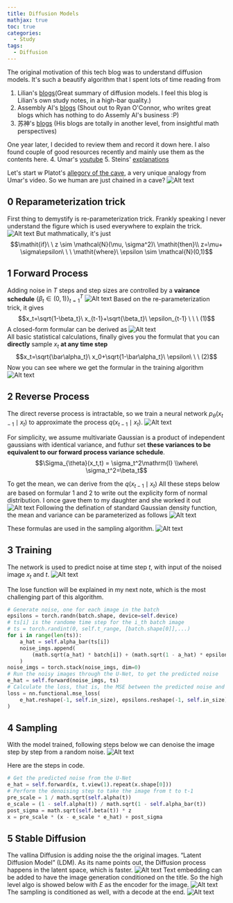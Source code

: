 ```yaml
---
title: Diffusion Models 
mathjax: true
toc: true
categories:
  - Study
tags:
  - Diffusion
---
```


The original motivation of this tech blog was to understand diffusion models.
It's such a beautify algorithm that I spent lots of time reading from 
1. Lilian's [blogs](https://lilianweng.github.io/posts/2021-07-11-diffusion-models)(Great summary of diffusion models. I feel this blog is Lilian's own study notes, in a high-bar quality.) 
2. Assembly AI's [blogs](https://www.assemblyai.com/blog/diffusion-models-for-machine-learning-introduction/) (Shout out to Ryan O'Connor, who writes great blogs which has nothing to do Assemly AI's business :P)
3. 苏神's [blogs](https://spaces.ac.cn/archives/9119) (His blogs are totally in another level, from insightful math perspectives)

One year later, I decided to review them and record it down here. I also found couple of good resources recently and mainly use them as the contents here.
4. Umar's [youtube](https://www.youtube.com/watch?v=I1sPXkm2NH4)
5. Steins' [explanations](https://codoraven.com/blog/ai/diffusion-model-clearly-explained/)

Let's start w Platot's [allegory of the cave](https://en.wikipedia.org/wiki/Allegory_of_the_cave), a very unique analogy from Umar's video. So we human are just chained in a cave?
![Alt text](/assets/images/2024/24-05-22-Diffusion_files/plato.png) 

## 0 Reparameterization trick
First thing to demystify is re-parameterization trick. Frankly speaking I never understand the figure which is used everywhere to explain the trick. 
![Alt text](/assets/images/2024/24-05-22-Diffusion_files/reparam.png) 
But mathmatically, it's just 
$$\mathit{if}\ \ z \sim \mathcal{N}(\mu, \sigma^2)\ \mathit{then}\\ z=\mu+ \sigma\epsilon\ \ \ \mathit{where}\ \epsilon \sim \mathcal{N}(0,1)$$

## 1 Forward Process
Adding noise in $T$ steps and step sizes are controlled by a **vairance schedule** $\{\beta_t\in(0,1)\}^T_{t=1}$
![Alt text](/assets/images/2024/24-05-22-Diffusion_files/forward.jpg) 
Based on the re-parameterization trick, it gives 
$$x_t=\sqrt{1-\beta_t}\ x_{t-1}+\sqrt{\beta_t}\ \epsilon_{t-1} \ \ \ (1)$$
A closed-form formular can be derived as 
![Alt text](/assets/images/2024/24-05-22-Diffusion_files/closedform.jpg)  
All basic statistical calculations, finally gives you the formulat that you can **directly** sample $x_t$ **at any time step**
$$x_t=\sqrt{\bar\alpha_t}\ x_0+\sqrt{1-\bar\alpha_t}\ \epsilon\ \ \ (2)$$
Now you can see where we get the formular in the training algorithm
![Alt text](/assets/images/2024/24-05-22-Diffusion_files/trainalgo.jpg)

## 2 Reverse Process
The direct reverse process is intractable, so we train a neural network $p_{\theta}(x_{t-1}\mid x_t)$ to approximate the process $q(x_{t-1}\mid{x_t})$. 
![Alt text](/assets/images/2024/24-05-22-Diffusion_files/reverse.jpg)

For simplicity, we assume multivariate Gaussian is a product of independent gaussians with identical variance, and futhur set **these variances to be equivalent to our forward process variance schedule**.$$\Sigma_{\theta}(x_t,t) = \sigma_t^2\mathrm{I} \\where\ \sigma_t^2=\beta_t$$  

To get the mean, we can derive from the $q(x_{t-1}\mid x_t)$
All these steps below are based on formular 1 and 2 to write out the explicity form of normal distribution. I once gave them to my daughter and she worked it out 
![Alt text](/assets/images/2024/24-05-22-Diffusion_files/mean1.png)
Following the defination of standard Gaussian density function, the mean and variance can be parameterized as follows
![Alt text](/assets/images/2024/24-05-22-Diffusion_files/mean2.png)

These formulas are used in the sampling algorithm.
![Alt text](/assets/images/2024/24-05-22-Diffusion_files/samplealgo.jpg)

## 3 Training 
The network is used to predict noise at time step $t$, with input of the noised image $x_t$ and $t$. 
![Alt text](/assets/images/2024/24-05-22-Diffusion_files/traindiag.jpg)

The lose function will be explained in my next note, which is the most challenging part of this algorithm.
```python
# Generate noise, one for each image in the batch
epsilons = torch.randn(batch.shape, device=self.device)
# ts[i] is the randome time step for the i_th batch image
# ts = torch.randint(0, self.t_range, [batch.shape[0]],...) 
for i in range(len(ts)):
    a_hat = self.alpha_bar(ts[i])
    noise_imgs.append(
        (math.sqrt(a_hat) * batch[i]) + (math.sqrt(1 - a_hat) * epsilons[i])
    )
noise_imgs = torch.stack(noise_imgs, dim=0)
# Run the noisy images through the U-Net, to get the predicted noise
e_hat = self.forward(noise_imgs, ts)
# Calculate the loss, that is, the MSE between the predicted noise and the actual noise
loss = nn.functional.mse_loss(
    e_hat.reshape(-1, self.in_size), epsilons.reshape(-1, self.in_size)
)
```
## 4 Sampling
With the model trained, following steps below we can denoise the image step by step from a random noise.
![Alt text](/assets/images/2024/24-05-22-Diffusion_files/samplediag.jpg)

Here are the steps in code.
```python
# Get the predicted noise from the U-Net
e_hat = self.forward(x, t.view(1).repeat(x.shape[0]))
# Perform the denoising step to take the image from t to t-1
pre_scale = 1 / math.sqrt(self.alpha(t))
e_scale = (1 - self.alpha(t)) / math.sqrt(1 - self.alpha_bar(t))
post_sigma = math.sqrt(self.beta(t)) * z
x = pre_scale * (x - e_scale * e_hat) + post_sigma
```

## 5 Stable Diffusion
The vallina Diffusion is adding noise the the original images. “Latent Diffusion Model” (LDM). As its name points out, the Diffusion process happens in the latent space, which is faster.
![Alt text](/assets/images/2024/24-05-22-Diffusion_files/stablediffusion.jpg)
Text embedding can be added to have the image generation conditioned on the title. So the high level algo is showed below with $E$ as the encoder for the image.
![Alt text](/assets/images/2024/24-05-22-Diffusion_files/ldmalgo.jpg)
The sampling is conditioned as well, with a decode at the end. 
![Alt text](/assets/images/2024/24-05-22-Diffusion_files/overview.jpg)